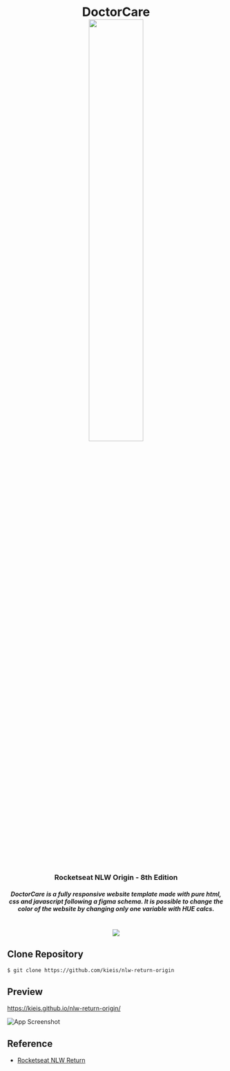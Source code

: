 <h1 align="center">DoctorCare<br>
<img style="width: 50%" src="https://i.imgur.com/gdC5oVq.png"/>
</h1>

<h3 align="center">Rocketseat NLW Origin - 8th Edition</h3>
<h5 align="center">DoctorCare is a fully responsive website template made with pure html, css and javascript following a figma schema. It is possible to change the color of the website by changing only one variable with HUE calcs.</h5>
<h1 align="center"><img src="https://img.shields.io/badge/license-MIT-brightgreen"/></h1>


## Clone Repository

```bash
$ git clone https://github.com/kieis/nlw-return-origin
```

## Preview
https://kieis.github.io/nlw-return-origin/

![App Screenshot](https://i.imgur.com/Z3SAseu.png)

## Reference

 - [Rocketseat NLW Return](https://rocketseat.com.br)
